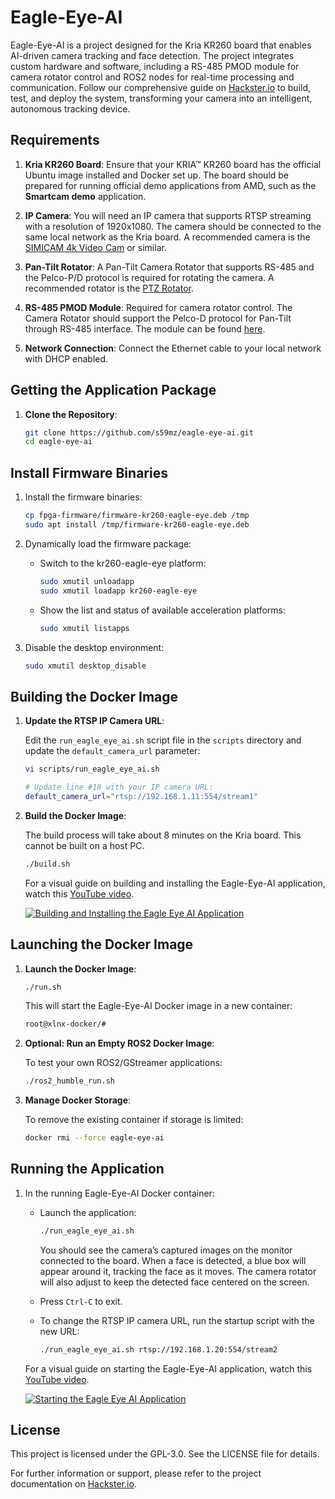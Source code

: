 # Eagle-Eye-AI

Eagle-Eye-AI is a project designed for the Kria KR260 board that enables AI-driven camera tracking and face detection. The project integrates custom hardware and software, including a RS-485 PMOD module for camera rotator control and ROS2 nodes for real-time processing and communication. Follow our comprehensive guide on [Hackster.io](https://www.hackster.io/matjaz4) to build, test, and deploy the system, transforming your camera into an intelligent, autonomous tracking device.

## Requirements

1. **Kria KR260 Board**: Ensure that your KRIA™ KR260 board has the official Ubuntu image installed and Docker set up. The board should be prepared for running official demo applications from AMD, such as the **Smartcam demo** application.

2. **IP Camera**: You will need an IP camera that supports RTSP streaming with a resolution of 1920x1080. The camera should be connected to the same local network as the Kria board. A recommended camera is the [SIMICAM 4k Video Cam](https://a.aliexpress.com/_EznpRub) or similar.

3. **Pan-Tilt Rotator**: A Pan-Tilt Camera Rotator that supports RS-485 and the Pelco-P/D protocol is required for rotating the camera. A recommended rotator is the [PTZ Rotator](https://a.aliexpress.com/_EvhGQMB).

4. **RS-485 PMOD Module**: Required for camera rotator control. The Camera Rotator should support the Pelco-D protocol for Pan-Tilt through RS-485 interface. The module can be found [here](https://github.com/s59mz/kicad-pmod_rs485).

5. **Network Connection**: Connect the Ethernet cable to your local network with DHCP enabled.

## Getting the Application Package

1. **Clone the Repository**:

    ```bash
    git clone https://github.com/s59mz/eagle-eye-ai.git
    cd eagle-eye-ai
    ```

## Install Firmware Binaries

1. Install the firmware binaries:

    ```bash
    cp fpga-firmware/firmware-kr260-eagle-eye.deb /tmp
    sudo apt install /tmp/firmware-kr260-eagle-eye.deb
    ```

2. Dynamically load the firmware package:

    * Switch to the kr260-eagle-eye platform:

      ```bash
      sudo xmutil unloadapp
      sudo xmutil loadapp kr260-eagle-eye
      ```
    
    * Show the list and status of available acceleration platforms:

      ```bash
      sudo xmutil listapps
      ```

3. Disable the desktop environment:

      ```bash
      sudo xmutil desktop_disable
      ```

## Building the Docker Image

1. **Update the RTSP IP Camera URL**:

    Edit the `run_eagle_eye_ai.sh` script file in the `scripts` directory and update the `default_camera_url` parameter:

    ```bash
    vi scripts/run_eagle_eye_ai.sh

    # Update line #18 with your IP camera URL:
    default_camera_url="rtsp://192.168.1.11:554/stream1"
    ```

2. **Build the Docker Image**:

    The build process will take about 8 minutes on the Kria board. This cannot be built on a host PC.

    ```bash
    ./build.sh
    ```

    For a visual guide on building and installing the Eagle-Eye-AI application, watch this [YouTube video](https://www.youtube.com/watch?v=w_0K5YZrkO0).

    [![Building and Installing the Eagle Eye AI Application](https://img.youtube.com/vi/w_0K5YZrkO0/hqdefault.jpg)](https://www.youtube.com/watch?v=w_0K5YZrkO0)

## Launching the Docker Image

1. **Launch the Docker Image**:

    ```bash
    ./run.sh
    ```

    This will start the Eagle-Eye-AI Docker image in a new container:

    ```bash
    root@xlnx-docker/#
    ```

2. **Optional: Run an Empty ROS2 Docker Image**:

    To test your own ROS2/GStreamer applications:

    ```bash
    ./ros2_humble_run.sh
    ```

3. **Manage Docker Storage**:

    To remove the existing container if storage is limited:

    ```bash
    docker rmi --force eagle-eye-ai
    ```

## Running the Application

1. In the running Eagle-Eye-AI Docker container:

    * Launch the application:

      ```bash
      ./run_eagle_eye_ai.sh
      ```

      You should see the camera’s captured images on the monitor connected to the board. When a face is detected, a blue box will appear around it, tracking the face as it moves. The camera rotator will also adjust to keep the detected face centered on the screen.

    * Press `Ctrl-C` to exit.

    * To change the RTSP IP camera URL, run the startup script with the new URL:

      ```bash
      ./run_eagle_eye_ai.sh rtsp://192.168.1.20:554/stream2
      ```

    For a visual guide on starting the Eagle-Eye-AI application, watch this [YouTube video](https://www.youtube.com/watch?v=IakoRX5yPNo).

    [![Starting the Eagle Eye AI Application](https://img.youtube.com/vi/IakoRX5yPNo/hqdefault.jpg)](https://www.youtube.com/watch?v=IakoRX5yPNo)

## License

This project is licensed under the GPL-3.0. See the LICENSE file for details.

For further information or support, please refer to the project documentation on [Hackster.io](https://www.hackster.io/matjaz4).
